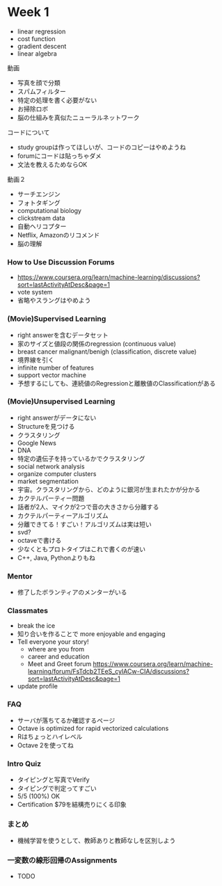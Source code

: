 # Week 1

* linear regression
* cost function
* gradient descent
* linear algebra

動画

* 写真を顔で分類
* スパムフィルター
* 特定の処理を書く必要がない
* お掃除ロボ
* 脳の仕組みを真似たニューラルネットワーク

コードについて

* study groupは作ってほしいが、コードのコピーはやめようね
* forumにコードは貼っちゃダメ
* 文法を教えるためならOK

動画２

* サーチエンジン
* フォトタギング
* computational biology
* clickstream data
* 自動ヘリコプター
* Netflix, Amazonのリコメンド
* 脳の理解

### How to Use Discussion Forums

* https://www.coursera.org/learn/machine-learning/discussions?sort=lastActivityAtDesc&page=1
* vote system
* 省略やスラングはやめよう

### (Movie)Supervised Learning

* right answerを含むデータセット
* 家のサイズと値段の関係のregression (continuous value)
* breast cancer malignant/benigh (classification, discrete value)
* 境界線を引く
* infinite number of features
* support vector machine
* 予想するにしても、連続値のRegressionと離散値のClassificationがある

### (Movie)Unsupervised Learning

* right answerがデータにない
* Structureを見つける
* クラスタリング
* Google News
* DNA
* 特定の遺伝子を持っているかでクラスタリング
* social network analysis
* organize computer clusters
* market segmentation
* 宇宙。クラスタリングから、どのように銀河が生まれたかが分かる
* カクテルパーティー問題
* 話者が2人、マイクが2つで音の大きさから分離する
* カクテルパーティーアルゴリズム
* 分離できてる！すごい！アルゴリズムは実は短い
* svd?
* octaveで書ける
* 少なくともプロトタイプはこれで書くのが速い
* C++, Java, Pythonよりもね

### Mentor

* 修了したボランティアのメンターがいる

### Classmates

* break the ice
* 知り合いを作ることで more enjoyable and engaging
* Tell everyone your story!
	* where are you from
	* career and education
	* Meet and Greet forum https://www.coursera.org/learn/machine-learning/forum/FsTdcb2TEeS_cyIACw-CIA/discussions?sort=lastActivityAtDesc&page=1
* update profile

### FAQ

* サーバが落ちてるか確認するページ
* Octave is optimized for rapid vectorized calculations
* Rはちょっとハイレベル
* Octave 2を使ってね

### Intro Quiz

* タイピングと写真でVerify
* タイピングで判定ってすごい
* 5/5 (100%) OK
* Certification $79を結構売りにくる印象

### まとめ

* 機械学習を使うとして、教師ありと教師なしを区別しよう

### 一変数の線形回帰のAssignments

* TODO

